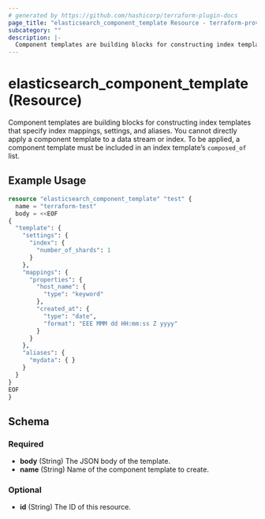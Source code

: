 ```yaml
---
# generated by https://github.com/hashicorp/terraform-plugin-docs
page_title: "elasticsearch_component_template Resource - terraform-provider-elasticsearch"
subcategory: ""
description: |-
  Component templates are building blocks for constructing index templates that specify index mappings, settings, and aliases. You cannot directly apply a component template to a data stream or index. To be applied, a component template must be included in an index template’s composed_of list.
---
```


# elasticsearch_component_template (Resource)

Component templates are building blocks for constructing index templates that specify index mappings, settings, and aliases. You cannot directly apply a component template to a data stream or index. To be applied, a component template must be included in an index template’s `composed_of` list.

## Example Usage

```terraform
resource "elasticsearch_component_template" "test" {
  name = "terraform-test"
  body = <<EOF
{
  "template": {
    "settings": {
      "index": {
        "number_of_shards": 1
      }
    },
    "mappings": {
      "properties": {
        "host_name": {
          "type": "keyword"
        },
        "created_at": {
          "type": "date",
          "format": "EEE MMM dd HH:mm:ss Z yyyy"
        }
      }
    },
    "aliases": {
      "mydata": { }
    }
  }
}
EOF
}
```

<!-- schema generated by tfplugindocs -->
## Schema

### Required

- **body** (String) The JSON body of the template.
- **name** (String) Name of the component template to create.

### Optional

- **id** (String) The ID of this resource.


